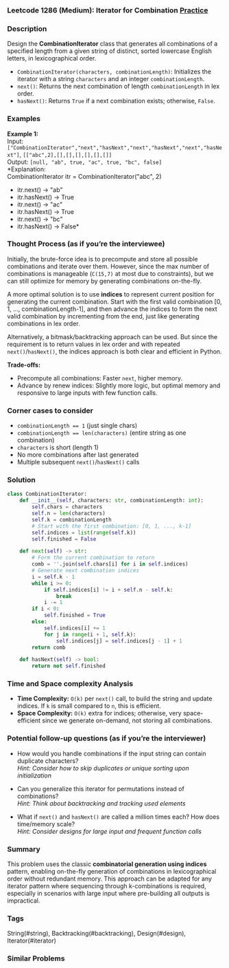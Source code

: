 ### Leetcode 1286 (Medium): Iterator for Combination [Practice](https://leetcode.com/problems/iterator-for-combination)

### Description  
Design the **CombinationIterator** class that generates all combinations of a specified length from a given string of distinct, sorted lowercase English letters, in lexicographical order.
- `CombinationIterator(characters, combinationLength)`: Initializes the iterator with a string `characters` and an integer `combinationLength`.
- `next()`: Returns the next combination of length `combinationLength` in lex order.
- `hasNext()`: Returns `True` if a next combination exists; otherwise, `False`.

### Examples  
**Example 1:**  
Input: `["CombinationIterator","next","hasNext","next","hasNext","next","hasNext"]`, `[["abc",2],[],[],[],[],[],[]]`  
Output: `[null, "ab", true, "ac", true, "bc", false]`  
*Explanation:  
CombinationIterator itr = CombinationIterator("abc", 2)
- itr.next() -> "ab"
- itr.hasNext() -> True
- itr.next() -> "ac"
- itr.hasNext() -> True
- itr.next() -> "bc"
- itr.hasNext() -> False*

### Thought Process (as if you’re the interviewee)  
Initially, the brute-force idea is to precompute and store all possible combinations and iterate over them. However, since the max number of combinations is manageable (`C(15,7)` at most due to constraints), but we can still optimize for memory by generating combinations on-the-fly.

A more optimal solution is to use **indices** to represent current position for generating the current combination. Start with the first valid combination [0, 1, ..., combinationLength-1], and then advance the indices to form the next valid combination by incrementing from the end, just like generating combinations in lex order.

Alternatively, a bitmask/backtracking approach can be used. But since the requirement is to return values in lex order and with repeated `next()`/`hasNext()`, the indices approach is both clear and efficient in Python.

**Trade-offs:**
- Precompute all combinations: Faster `next`, higher memory.
- Advance by renew indices: Slightly more logic, but optimal memory and responsive to large inputs with few function calls.

### Corner cases to consider  
- `combinationLength == 1` (just single chars)
- `combinationLength == len(characters)` (entire string as one combination)
- `characters` is short (length 1)
- No more combinations after last generated
- Multiple subsequent `next()`/`hasNext()` calls

### Solution

```python
class CombinationIterator:
    def __init__(self, characters: str, combinationLength: int):
        self.chars = characters
        self.n = len(characters)
        self.k = combinationLength
        # Start with the first combination: [0, 1, ..., k-1]
        self.indices = list(range(self.k))
        self.finished = False

    def next(self) -> str:
        # Form the current combination to return
        comb = ''.join(self.chars[i] for i in self.indices)
        # Generate next combination indices
        i = self.k - 1
        while i >= 0:
            if self.indices[i] != i + self.n - self.k:
                break
            i -= 1
        if i < 0:
            self.finished = True
        else:
            self.indices[i] += 1
            for j in range(i + 1, self.k):
                self.indices[j] = self.indices[j - 1] + 1
        return comb

    def hasNext(self) -> bool:
        return not self.finished
```

### Time and Space complexity Analysis  

- **Time Complexity:** `O(k)` per `next()` call, to build the string and update indices. If `k` is small compared to `n`, this is efficient.
- **Space Complexity:** `O(k)` extra for indices; otherwise, very space-efficient since we generate on-demand, not storing all combinations.

### Potential follow-up questions (as if you’re the interviewer)  

- How would you handle combinations if the input string can contain duplicate characters?  
  *Hint: Consider how to skip duplicates or unique sorting upon initialization*

- Can you generalize this iterator for permutations instead of combinations?  
  *Hint: Think about backtracking and tracking used elements*

- What if `next()` and `hasNext()` are called a million times each? How does time/memory scale?  
  *Hint: Consider designs for large input and frequent function calls*

### Summary
This problem uses the classic **combinatorial generation using indices** pattern, enabling on-the-fly generation of combinations in lexicographical order without redundant memory. This approach can be adapted for any iterator pattern where sequencing through k-combinations is required, especially in scenarios with large input where pre-building all outputs is impractical.

### Tags
String(#string), Backtracking(#backtracking), Design(#design), Iterator(#iterator)

### Similar Problems
